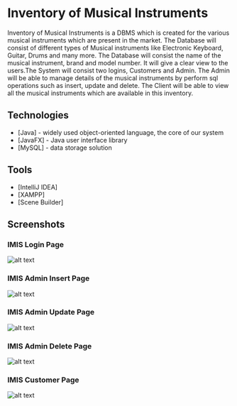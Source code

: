 # Inventory of Musical Instruments

Inventory of Musical Instruments is a DBMS which is created for the various musical instruments which are present in the market. The Database will consist of different types of Musical instruments like Electronic Keyboard, Guitar, Drums and many more. The Database will consist the name of the musical instrument, brand and model number. It will give a clear view to the users.The System will consist two logins, Customers and Admin.
The Admin will be able to manage details of the musical instruments by perform sql operations such as insert, update and delete.
The Client will be able to view all the musical instruments which are available in this inventory.
 


## Technologies
- [Java] - widely used object-oriented language, the core of our system
- [JavaFX] - Java user interface library
- [MySQL] - data storage solution

## Tools
- [IntelliJ IDEA]
- [XAMPP]
- [Scene Builder] 


## Screenshots

### IMIS Login Page

![alt text](images/github-IMIS_Login_Page.png)

### IMIS Admin Insert Page

![alt text](images/github-IMIS_Insert_Page.png)

### IMIS Admin Update Page

![alt text](images/github-IMIS_Update_Page.png)

### IMIS Admin Delete Page

![alt text](images/github-IMIS_Delete_Page.png)

### IMIS Customer Page

![alt text](images/github-IMIS_Customer_Page.png)



